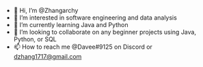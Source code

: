 - 👋 Hi, I’m @Zhangarchy
- 👀 I’m interested in software engineering and data analysis
- 🌱 I’m currently learning Java and Python
- 💞️ I’m looking to collaborate on any beginner projects using Java, Python, or SQL
- 📫 How to reach me @Davee#9125 on Discord or dzhang1717@gmail.com

<!---
Zhangarchy/Zhangarchy is a ✨ special ✨ repository because its `README.md` (this file) appears on your GitHub profile.
You can click the Preview link to take a look at your changes.
--->
